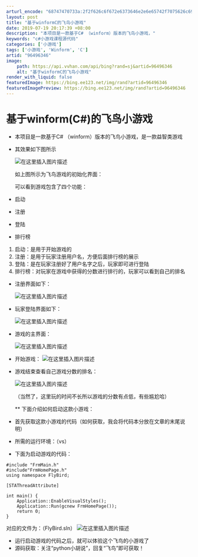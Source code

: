 ```yaml
---
arturl_encode: "68747470733a:2f2f626c6f672e6373646e2e6e65742f7075626c6963363639:2f61727469636c652f64657461696c732f3936343936333436"
layout: post
title: "基于winformC的飞鸟小游戏"
date: 2019-07-19 20:17:39 +08:00
description: "本项目是一款基于C# （winform）版本的飞鸟小游戏，"
keywords: "c#小游戏课程源代码"
categories: ['小游戏']
tags: ['小游戏', 'Winform', 'C']
artid: "96496346"
image:
    path: https://api.vvhan.com/api/bing?rand=sj&artid=96496346
    alt: "基于winformC的飞鸟小游戏"
render_with_liquid: false
featuredImage: https://bing.ee123.net/img/rand?artid=96496346
featuredImagePreview: https://bing.ee123.net/img/rand?artid=96496346
---
```


# 基于winform(C#)的飞鸟小游戏

* 本项目是一款基于C# （winform）版本的飞鸟小游戏，是一款益智类游戏
* 其效果如下图所示
    
  ![在这里插入图片描述](https://i-blog.csdnimg.cn/blog_migrate/23ee35c25b5e03c959b9bcb6283a6cdb.png)
    
  如上图所示为飞鸟游戏的初始化界面：
    
  可以看到游戏包含了四个功能：
* 启动
* 注册
* 登陆
* 排行榜

1. 启动：是用于开始游戏的
2. 注册：是用于玩家注册用户名，方便后面排行榜的展示
3. 登陆：是在玩家注册好了用户名字之后，玩家即可进行登陆
4. 排行榜：对玩家在游戏中获得的分数进行排行的，玩家可以看到自己的排名

* 注册界面如下：
    
  ![在这里插入图片描述](https://i-blog.csdnimg.cn/blog_migrate/bc02c9f0eef91885486110bbf7c0dc85.png)
* 玩家登陆界面如下：
    
  ![在这里插入图片描述](https://i-blog.csdnimg.cn/blog_migrate/85f6e9784cb5d19e7b99e1561f6fbcf2.png)
* 游戏的主界面：
    
  ![在这里插入图片描述](https://i-blog.csdnimg.cn/blog_migrate/99e15ca34bf54cbe501a904751c24571.png)
* 开始游戏：
  ![在这里插入图片描述](https://i-blog.csdnimg.cn/blog_migrate/6b41f25809e4a2dd9432bc54a35791db.png)
* 游戏结束查看自己游戏分数的排名：
    
  ![在这里插入图片描述](https://i-blog.csdnimg.cn/blog_migrate/cb0c51a07ac70d5da6b680825c776031.png)
    
  （当然了，这里玩的时间不长所以游戏的分数有点低，有些尴尬哈）
    
  \*\* 下面介绍如何启动这款小游戏：
* 首先获取这款小游戏的代码（如何获取，我会将代码本分放在文章的末尾说明）
* 所需的运行环境：（vs）
* 下面为启动游戏的代码：

```
#include "FrmMain.h"
#include"FrmHomePage.h"
using namespace FlyBird;

[STAThreadAttribute]

int main() {
	Application::EnableVisualStyles();
	Application::Run(gcnew FrmHomePage());
	return 0;
}

```

对应的文件为：（FlyBird.sln）
![在这里插入图片描述](https://i-blog.csdnimg.cn/blog_migrate/798633d02aa2fb0a2aa592b4e5b63762.png)

* 运行启动游戏的代码之后，就可以体验这个飞鸟的小游戏了
* 源码获取：关注“python小胡说”，回复“飞鸟”即可获取！